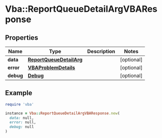 # Vba::ReportQueueDetailArgVBAResponse

## Properties

| Name | Type | Description | Notes |
| ---- | ---- | ----------- | ----- |
| **data** | [**ReportQueueDetailArg**](ReportQueueDetailArg.md) |  | [optional] |
| **error** | [**VBAProblemDetails**](VBAProblemDetails.md) |  | [optional] |
| **debug** | [**Debug**](Debug.md) |  | [optional] |

## Example

```ruby
require 'vba'

instance = Vba::ReportQueueDetailArgVBAResponse.new(
  data: null,
  error: null,
  debug: null
)
```

